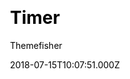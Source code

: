 ---
title: Timer
github: https://github.com/themefisher/timer-hugo/
demo: https://demo.gethugothemes.com/timer/site/
author: Themefisher
author_link: https://themefisher.com
ssg:
  - Hugo
cms:
  - Markdown
css:
  - Bootstrap
archetype:
  - Portfolio
date: 2018-07-15T10:07:51.000Z
description: Timer Template Hugo Version by themefisher
weight: 13
publish_date: '2018-07-15T10:07:51Z'
update_date: '2022-06-01T05:30:29Z'
github_star: 123
github_fork: 113
---